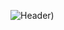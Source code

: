 ![Header]([[./avatars.githubusercontent.com/u/156174139?v=4](https://avatars.githubusercontent.com/u/156174139?v=4)))
